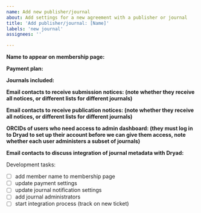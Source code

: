 ```yaml
---
name: Add new publisher/journal
about: Add settings for a new agreement with a publisher or journal
title: 'Add publisher/journal: [Name]'
labels: 'new journal'
assignees: ''

---
```


**Name to appear on membership page:** 

**Payment plan:**

**Journals included:** 

**Email contacts to receive submission notices: (note whether they receive all notices, or different lists for different journals)** 

**Email contacts to receive publication notices: (note whether they receive all notices, or different lists for different journals)** 

**ORCIDs of users who need access to admin dashboard: (they must log in to Dryad to set up their account before we can give them access, note whether each user administers a subset of journals)**

**Email contacts to discuss integration of journal metadata with Dryad:**

Development tasks:
- [ ] add member name to membership page
- [ ] update payment settings
- [ ] update journal notification settings
- [ ] add journal administrators
- [ ] start integration process (track on new ticket)
